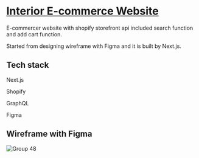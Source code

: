 # [Interior E-commerce Website](https://eclat-interior.vercel.app/)


E-commercer website with shopify storefront api included search function and add cart function. 

Started from designing wireframe with Figma and it is built by Next.js.




## Tech stack
Next.js

Shopify

GraphQL

Figma




## Wireframe with Figma
![Group 48](https://user-images.githubusercontent.com/88405082/209423187-7af48169-8f9a-42e2-80b6-1f6b16e6b7df.png)
